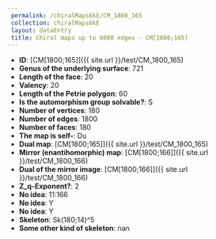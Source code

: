 ```yaml
--- 
 permalink: /chiralMaps6kE/CM_1800_165 
 collection: chiralMaps6kE
 layout: dataEntry
 title: Chiral maps up to 6000 edges - CM[1800;165]
---
```


- **ID**: [CM[1800;165]]({{ site.url }}/test/CM_1800_165)
- **Genus of the underlying surface**: 721
- **Length of the face**: 20
- **Valency**: 20
- **Length of the Petrie polygon**: 60
- **Is the automorphism group solvable?**: S
- **Number of vertices**: 180
- **Number of edges**: 1800
- **Number of faces**: 180
- **The map is self-**: Du
- **Dual map**: [CM[1800;165]]({{ site.url }}/test/CM_1800_165)
- **Mirror (enantihomorphic) map**: [CM[1800;166]]({{ site.url }}/test/CM_1800_166)
- **Dual of the mirror image**: [CM[1800;166]]({{ site.url }}/test/CM_1800_166)
- **Z_q-Exponent?**: 2
- **No idea**:  11:166
- **No idea**: Y
- **No idea**: Y
- **Skeleton**: Sk(180;14)^5
- **Some other kind of skeleton**: nan
